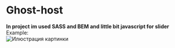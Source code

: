 # Ghost-host
<b>In project im used SASS and BEM and little bit javascript for slider</b><br>
Example:</br>
![Илюстрация картинки](https://github.com/maxxtron/project-photo/blob/main/ghost-host.png)
